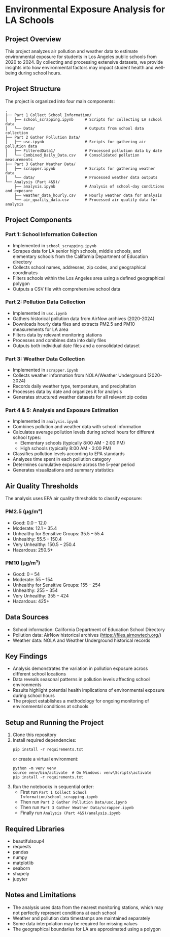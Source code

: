 # Environmental Exposure Analysis for LA Schools

## Project Overview
This project analyzes air pollution and weather data to estimate environmental exposure for students in Los Angeles public schools from 2020 to 2024. By collecting and processing extensive datasets, we provide insights into how environmental factors may impact student health and well-being during school hours.

## Project Structure
The project is organized into four main components:

```
.
├── Part 1 Collect School Information/
│   ├── school_scrapping.ipynb     # Scripts for collecting LA school data
│   └── Data/                      # Outputs from school data collection
├── Part 2 Gather Pollution Data/
│   ├── usc.ipynb                  # Scripts for gathering air pollution data
│   ├── FilteredData1/             # Processed pollution data by date
│   └── Combined_Daily_Data.csv    # Consolidated pollution measurements
├── Part 3 Gather Weather Data/
│   ├── scrapper.ipynb             # Scripts for gathering weather data
│   └── data/                      # Processed weather data outputs
└── Analysis (Part 4&5)/
    ├── analysis.ipynb             # Analysis of school-day conditions and exposure
    ├── weather_data_hourly.csv    # Hourly weather data for analysis
    └── air_quality_data.csv       # Processed air quality data for analysis
```

## Project Components

### Part 1: School Information Collection
- Implemented in `school_scrapping.ipynb`
- Scrapes data for LA senior high schools, middle schools, and elementary schools from the California Department of Education directory
- Collects school names, addresses, zip codes, and geographical coordinates
- Filters schools within the Los Angeles area using a defined geographical polygon
- Outputs a CSV file with comprehensive school data

### Part 2: Pollution Data Collection
- Implemented in `usc.ipynb`
- Gathers historical pollution data from AirNow archives (2020-2024)
- Downloads hourly data files and extracts PM2.5 and PM10 measurements for LA area
- Filters data by relevant monitoring stations
- Processes and combines data into daily files
- Outputs both individual date files and a consolidated dataset

### Part 3: Weather Data Collection
- Implemented in `scrapper.ipynb`
- Collects weather information from NOLA/Weather Underground (2020-2024)
- Records daily weather type, temperature, and precipitation
- Processes data by date and organizes it for analysis
- Generates structured weather datasets for all relevant zip codes

### Part 4 & 5: Analysis and Exposure Estimation
- Implemented in `analysis.ipynb`
- Combines pollution and weather data with school information
- Calculates average pollution levels during school hours for different school types:
  - Elementary schools (typically 8:00 AM - 2:00 PM)
  - High schools (typically 8:00 AM - 3:00 PM)
- Classifies pollution levels according to EPA standards
- Analyzes time spent in each pollution category
- Determines cumulative exposure across the 5-year period
- Generates visualizations and summary statistics

## Air Quality Thresholds
The analysis uses EPA air quality thresholds to classify exposure:

### PM2.5 (µg/m³)
- Good: 0.0 – 12.0
- Moderate: 12.1 – 35.4
- Unhealthy for Sensitive Groups: 35.5 – 55.4
- Unhealthy: 55.5 – 150.4
- Very Unhealthy: 150.5 – 250.4
- Hazardous: 250.5+

### PM10 (µg/m³)
- Good: 0 – 54
- Moderate: 55 – 154
- Unhealthy for Sensitive Groups: 155 – 254
- Unhealthy: 255 – 354
- Very Unhealthy: 355 – 424
- Hazardous: 425+

## Data Sources
- School information: California Department of Education School Directory
- Pollution data: AirNow historical archives (https://files.airnowtech.org/)
- Weather data: NOLA and Weather Underground historical records

## Key Findings
- Analysis demonstrates the variation in pollution exposure across different school locations
- Data reveals seasonal patterns in pollution levels affecting school environments
- Results highlight potential health implications of environmental exposure during school hours
- The project establishes a methodology for ongoing monitoring of environmental conditions at schools

## Setup and Running the Project
1. Clone this repository
2. Install required dependencies:
   ```
   pip install -r requirements.txt
   ```
   or create a virtual environment:
   ```
   python -m venv venv
   source venv/bin/activate  # On Windows: venv\Scripts\activate
   pip install -r requirements.txt
   ```
3. Run the notebooks in sequential order:
   - First run `Part 1 Collect School Information/school_scrapping.ipynb`
   - Then run `Part 2 Gather Pollution Data/usc.ipynb`
   - Then run `Part 3 Gather Weather Data/scrapper.ipynb`
   - Finally run `Analysis (Part 4&5)/analysis.ipynb`

## Required Libraries
- beautifulsoup4
- requests
- pandas
- numpy
- matplotlib
- seaborn
- shapely
- jupyter

## Notes and Limitations
- The analysis uses data from the nearest monitoring stations, which may not perfectly represent conditions at each school
- Weather and pollution data timestamps are maintained separately
- Some data interpolation may be required for missing values
- The geographical boundaries for LA are approximated using a polygon 